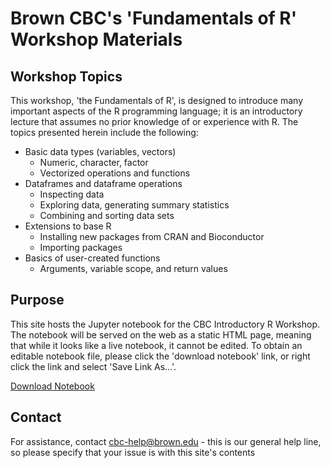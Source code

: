 # Brown CBC's 'Fundamentals of R' Workshop Materials
	
## Workshop Topics

This workshop, 'the Fundamentals of R', is designed to introduce many important aspects of the R programming language; it is an introductory lecture that assumes no prior knowledge of or experience with R.  The topics presented herein include the following:

* Basic data types (variables, vectors)
    * Numeric, character, factor
    * Vectorized operations and functions
* Dataframes and dataframe operations
    * Inspecting data
    * Exploring data, generating summary statistics
    * Combining and sorting data sets
* Extensions to base R
    * Installing new packages from CRAN and Bioconductor
    * Importing packages
* Basics of user-created functions
    * Arguments, variable scope, and return values


## Purpose

This site hosts the Jupyter notebook for the CBC Introductory R Workshop.  The notebook will be served on the web as a static HTML page, meaning that while it looks like a live notebook, it cannot be edited.  To obtain an editable notebook file, please click the 'download notebook' link, or right click the link and select 'Save Link As...'.

<a href="/assets/r_workshop_notebook_with_output.ipynb" download>Download Notebook</a>


## Contact

For assistance, contact cbc-help@brown.edu - this is our general help line, so please specify that your issue is with this site's contents